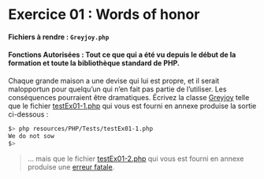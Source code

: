 # Exercice 01 : Words of honor
#### Fichiers à rendre : `Greyjoy.php`
#### Fonctions Autorisées : Tout ce que qui a été vu depuis le début de la formation et toute la bibliothèque standard de PHP.

Chaque grande maison a une devise qui lui est propre, et il serait malopportun pour quelqu’un qui n’en fait pas partie de l’utiliser. Les conséquences pourraient être dramatiques.
Écrivez la classe [Greyjoy](https://gameofthrones.fandom.com/fr/wiki/Maison_Greyjoy) telle que le fichier [testEx01-1.php](../../../../resources/PHP/Tests/testEx01-1.php) qui vous est fourni en annexe produise la sortie ci-dessous :

```bash
$> php resources/PHP/Tests/testEx01-1.php
We do not sow
$>
```

> ... mais que le fichier [testEx01-2.php](../../../../resources/PHP/Tests/testEx01-2.php) qui vous est fourni en annexe produise une [erreur fatale](https://stackoverflow.com/questions/6307107/php-cannot-access-protected-property-error).